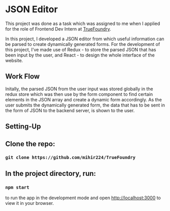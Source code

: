 # JSON Editor

This project was done as a task which was assigned to me when I applied for the role of Frontend Dev Intern at [TrueFoundry](https://www.truefoundry.com/).

In this project, I developed a JSON editor from which useful information can be parsed to create dynamically generated forms. For the development of this project, I've made use of Redux - to store the parsed JSON that has been input by the user, and React - to design the whole interface of the website. 

## Work Flow
Initally, the parsed JSON from the user input was stored globally in the redux store which was then use by the form component to find certain elements in the JSON array and create a dynamic form accordingly. As the user submits the dynamically generated form, the data that has to be sent in the form of JSON to the backend server, is shown to the user. 

## Setting-Up

## Clone the repo:

### `git clone https://github.com/mihir224/TrueFoundry`

## In the project directory, run: 

### `npm start`

to run the app in the development mode and open [http://localhost:3000](http://localhost:3000) to view it in your browser.

